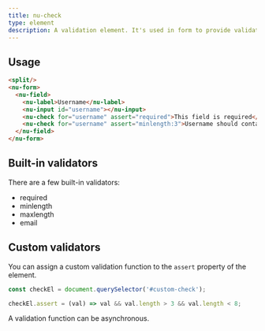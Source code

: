 ```yaml
---
title: nu-check
type: element
description: A validation element. It's used in form to provide validation for various inputs.
---
```


## Usage

```html
<split/>
<nu-form>
  <nu-field>
    <nu-label>Username</nu-label>
    <nu-input id="username"></nu-input>
    <nu-check for="username" assert="required">This field is required</nu-check>
    <nu-check for="username" assert="minlength:3">Username should contain at least 3 characters</nu-check>
  </nu-field>
</nu-form>
```

## Built-in validators

There are a few built-in validators:

- required
- minlength
- maxlength
- email

## Custom validators

You can assign a custom validation function to the `assert` property of the element.

```javascript
const checkEl = document.querySelector('#custom-check');

checkEl.assert = (val) => val && val.length > 3 && val.length < 8;
```

A validation function can be asynchronous.